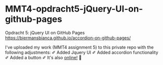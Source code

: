 # MMT4-opdracht5-jQuery-UI-on-github-pages

Opdracht 5: jQuery UI on GitHub Pages
https://biermansbianca.github.io/accordion-on-github-pages/

I've uploaded my work (MMT4 assignment 5) to this private repo with the following adjustments:
✐ Added Jquery UI
✐ Added accordion functionality
✐ Added a button 
✐ It's also <a href="https://biermansbianca.github.io/accordion-on-github-pages/" >online!</a>
🥳
